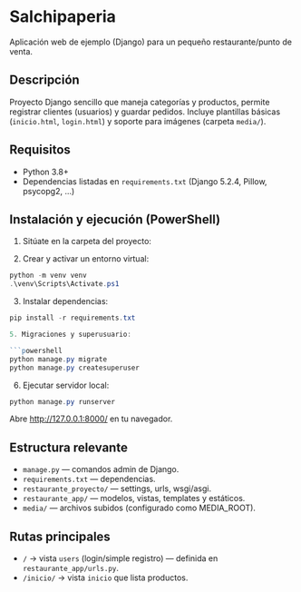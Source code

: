 # Salchipaperia

Aplicación web de ejemplo (Django) para un pequeño restaurante/punto de venta.

## Descripción

Proyecto Django sencillo que maneja categorías y productos, permite registrar clientes (usuarios) y guardar pedidos. Incluye plantillas básicas (`inicio.html`, `login.html`) y soporte para imágenes (carpeta `media/`).

## Requisitos

- Python 3.8+
- Dependencias listadas en `requirements.txt` (Django 5.2.4, Pillow, psycopg2, ...)

## Instalación y ejecución (PowerShell)

1. Sitúate en la carpeta del proyecto:


2. Crear y activar un entorno virtual:

```powershell
python -m venv venv
.\venv\Scripts\Activate.ps1
```

3. Instalar dependencias:

```powershell
pip install -r requirements.txt

5. Migraciones y superusuario:

```powershell
python manage.py migrate
python manage.py createsuperuser
```

6. Ejecutar servidor local:

```powershell
python manage.py runserver
```

Abre http://127.0.0.1:8000/ en tu navegador.

## Estructura relevante

- `manage.py` — comandos admin de Django.
- `requirements.txt` — dependencias.
- `restaurante_proyecto/` — settings, urls, wsgi/asgi.
- `restaurante_app/` — modelos, vistas, templates y estáticos.
- `media/` — archivos subidos (configurado como MEDIA_ROOT).

## Rutas principales

- `/` → vista `users` (login/simple registro) — definida en `restaurante_app/urls.py`.
- `/inicio/` → vista `inicio` que lista productos.

